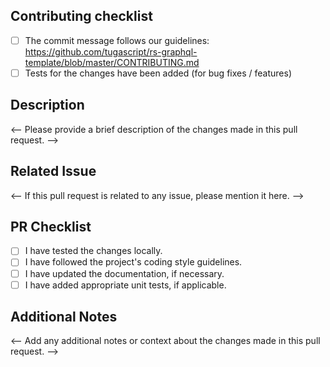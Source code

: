 ## Contributing checklist

- [ ] The commit message follows our
  guidelines: https://github.com/tugascript/rs-graphql-template/blob/master/CONTRIBUTING.md
- [ ] Tests for the changes have been added (for bug fixes / features)

## Description

<-- Please provide a brief description of the changes made in this pull request. -->


## Related Issue

<-- If this pull request is related to any issue, please mention it here. -->

## PR Checklist

- [ ] I have tested the changes locally.
- [ ] I have followed the project's coding style guidelines.
- [ ] I have updated the documentation, if necessary.
- [ ] I have added appropriate unit tests, if applicable.

## Additional Notes

<-- Add any additional notes or context about the changes made in this pull request. -->
